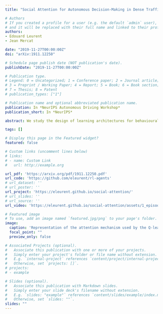 ```yaml
---
title: "Social Attention for Autonomous Decision-Making in Dense Traffic."

# Authors
# If you created a profile for a user (e.g. the default `admin` user), write the username (folder name) here 
# and it will be replaced with their full name and linked to their profile.
authors:
- Edouard Leurent
- Jean Mercat

date: "2019-11-27T00:00:00Z"
doi: "arXiv:1911.12250"

# Schedule page publish date (NOT publication's date).
publishDate: "2019-11-27T00:00:00Z"

# Publication type.
# Legend: 0 = Uncategorized; 1 = Conference paper; 2 = Journal article;
# 3 = Preprint / Working Paper; 4 = Report; 5 = Book; 6 = Book section;
# 7 = Thesis; 8 = Patent
# publication_types: ["1"]

# Publication name and optional abbreviated publication name.
publication: In *NeurIPS Autonomous Driving Workshop*
publication_short: In *NeurIPS*

abstract: We study the design of learning architectures for behavioural planning in a dense traffic setting. Such architectures should deal with a varying number of nearby vehicles, be invariant to the ordering chosen to describe them, while staying accurate and compact. We observe that the two most popular representations in the literature do not fit these criteria, and perform badly on an complex negotiation task. We propose an attention-based architecture that satisfies all these properties and explicitly accounts for the existing interactions between the traffic participants. We show that this architecture leads to significant performance gains, and is able to capture interactions patterns that can be visualised and qualitatively interpreted. Videos and code are available at this [https URL](https://eleurent.github.io/social-attention/).

tags: []

# Display this page in the Featured widget?
featured: false

# Custom links (uncomment lines below)
# links:
# - name: Custom Link
#   url: http://example.org

url_pdf: 'https://arxiv.org/pdf/1911.12250.pdf'
url_code: 'https://github.com/eleurent/rl-agents'
# url_dataset: ''
# url_poster: ''
url_project: 'https://eleurent.github.io/social-attention/'
# url_slides: ''
# url_source: ''
url_video: 'https://eleurent.github.io/social-attention/assets/1_episode.mp4'

# Featured image
# To use, add an image named `featured.jpg/png` to your page's folder. 
image:
  caption: 'Representation of the attention mechanism used by the Q-learning neural network to make driving decisions.'
  focal_point: ""
  preview_only: false

# Associated Projects (optional).
#   Associate this publication with one or more of your projects.
#   Simply enter your project's folder or file name without extension.
#   E.g. `internal-project` references `content/project/internal-project/index.md`.
#   Otherwise, set `projects: []`.
# projects:
# - example

# Slides (optional).
#   Associate this publication with Markdown slides.
#   Simply enter your slide deck's filename without extension.
#   E.g. `slides: "example"` references `content/slides/example/index.md`.
#   Otherwise, set `slides: ""`.
slides: ""
---
```

